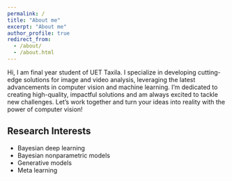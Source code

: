 ```yaml
---
permalink: /
title: "About me"
excerpt: "About me"
author_profile: true
redirect_from: 
  - /about/
  - /about.html
---
```


Hi, I am final year student of UET Taxila. I specialize in developing cutting-edge solutions for image and video analysis, leveraging the latest advancements in computer vision and machine learning. I’m dedicated to creating high-quality, impactful solutions and am always excited to tackle new challenges. Let’s work together and turn your ideas into reality with the power of computer vision!


## Research Interests
- Bayesian deep learning
- Bayesian nonparametric models
- Generative models
- Meta learning







































